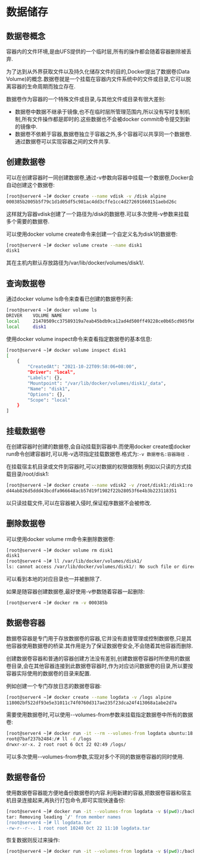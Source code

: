 # 数据储存

## 数据卷概念

容器内的文件环境,是由UFS提供的一个临时层,所有的操作都会随着容器删除被丢弃.

为了达到从外界获取文件以及持久化储存文件的目的,Docker提出了数据卷(Data Volume)的概念.数据卷就是一个挂载在容器内文件系统中的文件或目录,它可以脱离容器的生命周期而独立存在.

数据卷作为容器的一个特殊文件或目录,与其他文件或目录有很大差别:

- 数据卷中数据不继承于镜像,也不在临时层所管理范围内,所以没有写时复制机制,所有文件操作都是即时的.这些数据也不会被docker commit命令提交到新的镜像中.
- 数据卷不依赖于容器,数据卷独立于容器之外,多个容器可以共享同一个数据卷.通过数据卷可以实现容器之间的文件共享.



## 创建数据卷

可以在创建容器时一同创建数据卷,通过-v参数向容器中挂载一个数据卷,Docker会自动创建这个数据卷:

```sh
[root@server4 ~]# docker create --name vdisk -v /disk alpine
000385b2005b5f79c1d1d05df5c981ac4dd3cffe1cc4d272691660151aebd26c
```

这样就为容器vdisk创建了一个路径为/disk的数据卷.可以多次使用-v参数来挂载多个需要的数据卷.

可以使用docker volume create命令来创建一个自定义名为disk1的数据卷:

```sh
[root@server4 ~]# docker volume create --name disk1
disk1
```

其在主机内默认存放路径为/var/lib/docker/volumes/disk1/.



## 查询数据卷

通过docker volume ls命令来查看已创建的数据卷列表:

```sh
[root@server4 ~]# docker volume ls
DRIVER    VOLUME NAME
local     21470509cc37589319a7eab45bdb9ca12ad4d500ff49228ce0b65cd985fb62fb
local     disk1
```

使用docker volume inspect命令来查看指定数据卷的基本信息:

```sh
[root@server4 ~]# docker volume inspect disk1
[
    {
        "CreatedAt": "2021-10-22T09:58:06+08:00",
        "Driver": "local",
        "Labels": {},
        "Mountpoint": "/var/lib/docker/volumes/disk1/_data",
        "Name": "disk1",
        "Options": {},
        "Scope": "local"
    }
]
```



## 挂载数据卷

在创建容器时创建的数据卷,会自动挂载到容器中.而使用docker create或docker run命令创建容器时,可以用-v选项指定挂载数据卷.格式为:`-v 数据卷名:容器路径 `.

在挂载宿主机目录或文件到容器时,可以对数据的权限做限制.例如以只读的方式挂载目录/root/disk1:

```sh
[root@server4 ~]# docker create --name vdisk2 -v /root/disk1:/disk1:ro alpine
d44ab826d5ddd43bcdfa966648acb57d19f1982f22b28053f6e4b3b223118351
```

以只读挂载文件,可以在容器被入侵时,保证程序数据不会被修改.



## 删除数据卷

可以使用docker volume rm命令来删除数据卷:

```sh
[root@server4 ~]# docker volume rm disk1
disk1
[root@server4 ~]# ll /var/lib/docker/volumes/disk1/
ls: cannot access /var/lib/docker/volumes/disk1/: No such file or directory
```

可以看到本地的对应目录也一并被删除了.

如果是随容器创建数据卷,最好使用-v参数随着容器一起删除:

```sh
[root@server4 ~]# docker rm -v 000385b 
```



## 数据卷容器

数据卷容器是专门用于存放数据卷的容器,它并没有直接管理或控制数据卷,只是其他容器使用数据卷的桥梁.其作用是为了保证数据卷安全,不会随着其他容器而删除.

创建数据卷容器和普通的容器创建方法没有差别,创建数据卷容器时所使用的数据卷目录,会在其他容器连接到此数据卷容器时,作为对应访问数据卷的目录,所以要按容器实际使用的数据卷的目录来配置.

例如创建一个专门存放日志的数据卷容器:

```sh
[root@server4 ~]# docker create --name logdata -v /logs alpine 
118002bf522df93e5e31011c74f0760d317ae235f23dca24f413068a1abe2d7a
```

需要使用数据卷时,可以使用--volumes-from参数来挂载指定数据卷中所有的数据卷:

```sh
[root@server4 ~]# docker run -it --rm --volumes-from logdata ubuntu:18.04 /bin/bash
root@7baf237b2484:/# ll -d /logs
drwxr-xr-x. 2 root root 6 Oct 22 02:49 /logs/
```

可以多次使用--volumes-from参数,实现对多个不同的数据卷容器的同时使用.



## 数据卷备份

使用数据卷容器能方便地备份数据卷的内容.利用新建的容器,把数据卷容器和宿主机目录连接起来,再执行打包命令,即可实现快速备份:

```sh
[root@server4 ~]# docker run -it --volumes-from logdata -v $(pwd):/backup --rm ubuntu:18.04 tar cf /backup/logdata.tar /logs
tar: Removing leading `/' from member names
[root@server4 ~]# ll logdata.tar 
-rw-r--r--. 1 root root 10240 Oct 22 11:10 logdata.tar
```

恢复数据则反过来操作:

```sh
[root@server4 ~]# docker run -it --volumes-from logdata -v $(pwd):/backup --rm ubuntu:18.04 tar xf /backup/logdata.tar
```

